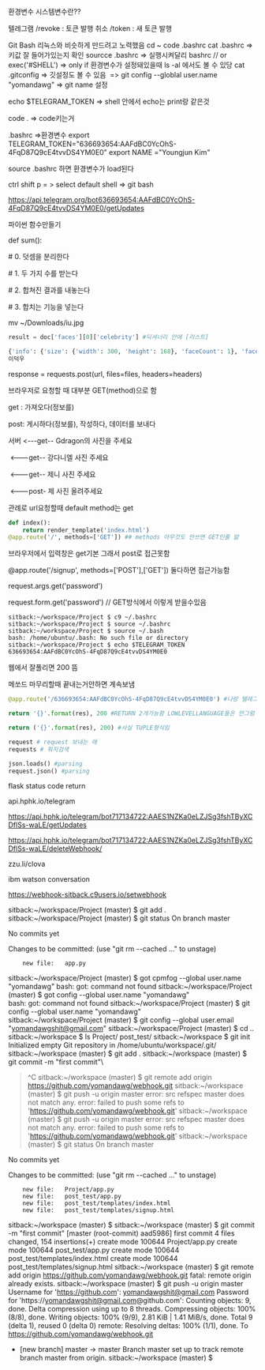 환경변수 시스템변수란??

텔레그램
/revoke : 토큰 발행 취소
/token : 새 토큰 발행

Git Bash 리눅스와 비슷하게 만드려고 노력했음
cd ~
code .bashrc
cat .bashrc => 키값 잘 들어가있는지 확인
sourcce .bashrc => 실행시켜달리 bashrc  // or
exec('#SHELL') => only if 환경변수가 설정돼있을때
ls -al 에서도 볼 수 있당
cat .gitconfig => 깃설정도 볼 수 있음
​	=>  git config --globlal user.name "yomandawg" => git name 설정

echo $TELEGRAM_TOKEN => shell 안에서 echo는 print랑 같은것

code . => code키는거

.bashrc =>환경변수
export TELEGRAM_TOKEN="636693654:AAFdBC0YcOhS-4FqD87Q9cE4tvvDS4YM0E0"
export NAME ="Youngjun Kim"

source .bashrc 하면 환경변수가 load된다



ctrl shift p = > select default shell => git bash



https://api.telegram.org/bot636693654:AAFdBC0YcOhS-4FqD87Q9cE4tvvDS4YM0E0/getUpdates



파이썬 함수만들기

def sum():

\# 0. 덧셈을 분리한다

\# 1. 두 가지 수를 받는다

\# 2. 합쳐진 결과를 내놓는다

\# 3. 합치는 기능을 넣는다





mv ~/Downloads/iu.jpg



~~~python
result = doc['faces'][0]['celebrity'] #딕셔너리 안에 [리스트]

{'info': {'size': {'width': 300, 'height': 168}, 'faceCount': 1}, 'faces': [{'celebrity': {'value': '이덕우', 'confidence': 0.450427}}]}
이덕우
~~~



response = requests.post(url, files=files, headers=headers)





브라우저로 요청할 때 대부분 GET(method)으로 함

get : 가져오다(정보를)

post: 게시하다(정보를), 작성하다, 데이터를 보내다



서버 <---get-- Gdragon의 사진을 주세요

​	<---get-- 강다니엘 사진 주세요

​	<---get-- 제니 사진 주세요

​	<---post- 제 사진 올려주세요



관례로 url요청할때 default method는 get



~~~python
def index():
    return render_template('index.html') 
@app.route('/', methods=['GET']) ## methods 아무것도 안쓰면 GET인줄 앎
~~~



브라우저에서 입력창은 get기본 그래서 post로 접근못함

@app.route('/signup', methods=['POST'],['GET']) 둘다하면 접근가능함

request.args.get('password')

request.form.get('password') // GET방식에서 이렇게 받을수있음

~~~sitback:~/workspace/Project $ cd ~./bashrc
sitback:~/workspace/Project $ c9 ~/.bashrc
sitback:~/workspace/Project $ source ~/.bashrc
sitback:~/workspace/Project $ source ~/.bash
bash: /home/ubuntu/.bash: No such file or directory
sitback:~/workspace/Project $ echo $TELEGRAM_TOKEN
636693654:AAFdBC0YcOhS-4FqD87Q9cE4tvvDS4YM0E0
~~~

웹에서 잘풀리면 200 뜸

메쏘드 마무리할때 끝내는거안하면 계속보냄



~~~python
@app.route('/636693654:AAFdBC0YcOhS-4FqD87Q9cE4tvvDS4YM0E0') #나랑 텔레그램만 알게하기위해

return '{}'.format(res), 200 #RETURN 2개가능함 LOWLEVELLANGUAGE들은 안그럼

return ('{}'.format(res), 200) #사실 TUPLE형식임

request # request 보내는 애
requests # 뭐지검색

json.loads() #parsing
request.json() #parsing

~~~



flask status code return



api.hphk.io/telegram



https://api.hphk.io/telegram/bot717134722:AAES1NZKa0eLZJSg3fshTByXCDflSs-waLE/getUpdates

https://api.hphk.io/telegram/bot717134722:AAES1NZKa0eLZJSg3fshTByXCDflSs-waLE/deleteWebhook/



zzu.li/clova

ibm watson conversation





https://webhook-sitback.c9users.io/setwebhook

















sitback:~/workspace/Project (master) $ git add .
sitback:~/workspace/Project (master) $ git status
On branch master

No commits yet

Changes to be committed:
  (use "git rm --cached <file>..." to unstage)

        new file:   app.py

sitback:~/workspace/Project (master) $ got cpmfog --global user.name "yomandawg"
bash: got: command not found
sitback:~/workspace/Project (master) $ got config --global user.name "yomandawg"                                                                                                                                                                
bash: got: command not found
sitback:~/workspace/Project (master) $ git config --global user.name "yomandawg"                                                                                                                                                                
sitback:~/workspace/Project (master) $ git config --global user.email "yomandawgshit@gmail.com"
sitback:~/workspace/Project (master) $ cd ..
sitback:~/workspace $ ls
Project/  post_test/
sitback:~/workspace $  git init
Initialized empty Git repository in /home/ubuntu/workspace/.git/
sitback:~/workspace (master) $ git add .
sitback:~/workspace (master) $ git commit -m "first commit"\
> ^C
> sitback:~/workspace (master) $ git remote add origin https://github.com/yomandawg/webhook.git
> sitback:~/workspace (master) $ git push -u origin master
> error: src refspec master does not match any.
> error: failed to push some refs to 'https://github.com/yomandawg/webhook.git'
> sitback:~/workspace (master) $ git push -u origin master
> error: src refspec master does not match any.
> error: failed to push some refs to 'https://github.com/yomandawg/webhook.git'
> sitback:~/workspace (master) $ git status
> On branch master

No commits yet

Changes to be committed:
  (use "git rm --cached <file>..." to unstage)

        new file:   Project/app.py
        new file:   post_test/app.py
        new file:   post_test/templates/index.html
        new file:   post_test/templates/signup.html

sitback:~/workspace (master) $ 
sitback:~/workspace (master) $ git commit -m "first commit"
[master (root-commit) aad5986] first commit
 4 files changed, 154 insertions(+)
 create mode 100644 Project/app.py
 create mode 100644 post_test/app.py
 create mode 100644 post_test/templates/index.html
 create mode 100644 post_test/templates/signup.html
sitback:~/workspace (master) $ git remote add origin https://github.com/yomandawg/webhook.git
fatal: remote origin already exists.
sitback:~/workspace (master) $ git push -u origin master
Username for 'https://github.com': yomandawgshit@gmail.com
Password for 'https://yomandawgshit@gmail.com@github.com': 
Counting objects: 9, done.
Delta compression using up to 8 threads.
Compressing objects: 100% (8/8), done.
Writing objects: 100% (9/9), 2.81 KiB | 1.41 MiB/s, done.
Total 9 (delta 1), reused 0 (delta 0)
remote: Resolving deltas: 100% (1/1), done.
To https://github.com/yomandawg/webhook.git
 * [new branch]      master -> master
  Branch master set up to track remote branch master from origin.
  sitback:~/workspace (master) $ 